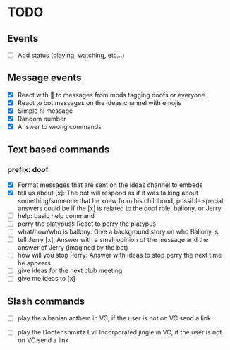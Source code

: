 # TODO

## Events

- [ ] Add status (playing, watching, etc...)

## Message events

- [x] React with :saluting_face: to messages from mods tagging doofs or everyone
- [x] React to bot messages on the ideas channel with emojis
- [x] Simple hi message
- [x] Random number
- [x] Answer to wrong commands

## Text based commands

### prefix: doof

- [x] Format messages that are sent on the ideas channel to embeds
- [x] tell us about [x]: The bot will respond as if it was talking about something/someone that he knew from his childhood, possible special answers could be if the [x] is related to the doof role, ballony, or Jerry
- [ ] help: basic help command
- [ ] perry the platypus!: React to perry the platypus
- [ ] what/how/who is ballony: Give a background story on who Ballony is
- [ ] tell Jerry [x]: Answer with a small opinion of the message and the answer of Jerry (imagined by the bot)
- [ ] how will you stop Perry: Answer with ideas to stop perry the next time he appears
- [ ] give ideas for the next club meeting
- [ ] give me ideas to [x]

## Slash commands

- [ ] play the albanian anthem in VC, if the user is not on VC send a link
- [ ] play the Doofenshmirtz Evil Incorporated jingle in VC, if the user is not on VC send a link

